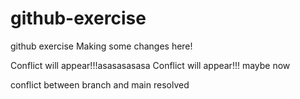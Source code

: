 # github-exercise
github exercise
Making some changes here!



Conflict will appear!!!asasasasasa
Conflict will appear!!! maybe now


conflict between branch and main resolved
